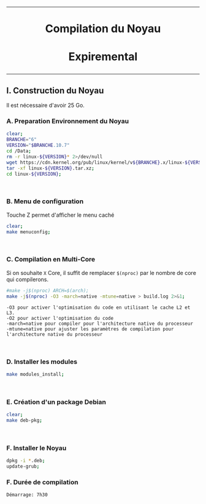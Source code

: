 --------------------------------------------------------------------------------------
# <p align='center'> Compilation du Noyau </p>

# <p align='center'>  Expiremental </p>

--------------------------------------------------------------------------------------
## I. Construction du Noyau
Il est nécessaire d'avoir 25 Go.

### A. Preparation Environnement du Noyau
``` bash
clear;
BRANCHE="6"
VERSION="$BRANCHE.10.7"
cd /Data;
rm -r linux-${VERSION}* 2>/dev/null
wget https://cdn.kernel.org/pub/linux/kernel/v${BRANCHE}.x/linux-${VERSION}.tar.xz 2>/dev/null;
tar -xf linux-${VERSION}.tar.xz;
cd linux-${VERSION};
```

<br />

### B. Menu de configuration
Touche Z permet d'afficher le menu caché
```bash
clear;
make menuconfig;
```

<br />

### C. Compilation en Multi-Core
Si on souhaite `X` Core, il suffit de remplacer `$(nproc)` par le nombre de core qui compilerons.
```bash
#make -j$(nproc) ARCH=$(arch);
make -j$(nproc) -O3 -march=native -mtune=native > build.log 2>&1;
```

```
-O3 pour activer l'optimisation du code en utilisant le cache L2 et L3. 
-O2 pour activer l'optimisation du code
-march=native pour compiler pour l'architecture native du processeur
-mtune=native pour ajuster les paramètres de compilation pour l'architecture native du processeur
```

<br />

### D. Installer les modules
```bash
make modules_install;
```

<br />

### E. Création d'un package Debian
```bash
clear;
make deb-pkg;
```

<br />

### F. Installer le Noyau
```bash
dpkg -i *.deb;
update-grub;
```



### F. Durée de compilation

```
Démarrage: 7h30
```

